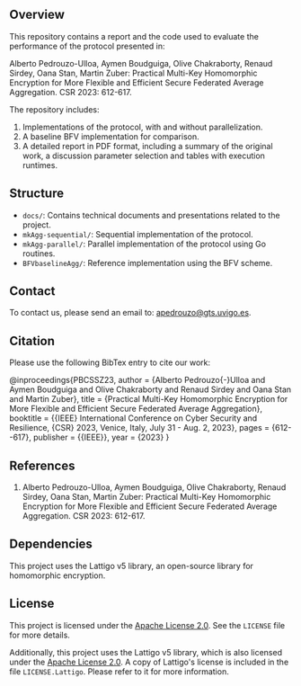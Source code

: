 ## Overview

This repository contains a report and the code used to evaluate the performance of the protocol presented in:

Alberto Pedrouzo-Ulloa, Aymen Boudguiga, Olive Chakraborty, Renaud Sirdey, Oana Stan, Martin Zuber:
Practical Multi-Key Homomorphic Encryption for More Flexible and Efficient Secure Federated Average Aggregation. CSR 2023: 612-617.

The repository includes:
1. Implementations of the protocol, with and without parallelization.
2. A baseline BFV implementation for comparison.
3. A detailed report in PDF format, including a summary of the original work, a discussion parameter selection and tables with execution runtimes.

## Structure
- `docs/`: Contains technical documents and presentations related to the project.
- `mkAgg-sequential/`: Sequential implementation of the protocol.
- `mkAgg-parallel/`: Parallel implementation of the protocol using Go routines.
- `BFVbaselineAgg/`: Reference implementation using the BFV scheme.

## Contact

To contact us, please send an email to: [apedrouzo@gts.uvigo.es](mailto:apedrouzo@gts.uvigo.es).

## Citation

Please use the following BibTex entry to cite our work:

  @inproceedings{PBCSSZ23,
        author = {Alberto Pedrouzo{-}Ulloa and Aymen Boudguiga and Olive Chakraborty and Renaud Sirdey and Oana Stan and Martin Zuber},
        title = {Practical Multi-Key Homomorphic Encryption for More Flexible and Efficient Secure Federated Average Aggregation},
        booktitle = {{IEEE} International Conference on Cyber Security and Resilience, {CSR} 2023, Venice, Italy, July 31 - Aug. 2, 2023},
        pages = {612--617},
        publisher = {{IEEE}},
        year = {2023}
        }


## References
1. Alberto Pedrouzo-Ulloa, Aymen Boudguiga, Olive Chakraborty, Renaud Sirdey, Oana Stan, Martin Zuber: Practical Multi-Key Homomorphic Encryption for More Flexible and Efficient Secure Federated Average Aggregation. CSR 2023: 612-617.

## Dependencies
This project uses the Lattigo v5 library, an open-source library for homomorphic encryption.

## License

This project is licensed under the [Apache License 2.0](http://www.apache.org/licenses/LICENSE-2.0). See the `LICENSE` file for more details.

Additionally, this project uses the Lattigo v5 library, which is also licensed under the [Apache License 2.0](https://opensource.org/licenses/Apache-2.0). 
A copy of Lattigo's license is included in the file `LICENSE.Lattigo`. Please refer to it for more information.

